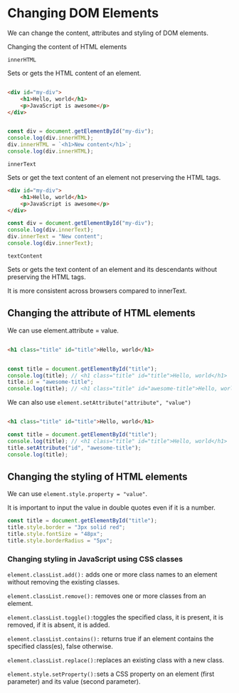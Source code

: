 # Changing DOM Elements

We can change the content, attributes and styling of DOM elements.

Changing the content of HTML elements

`innerHTML`

Sets or gets the HTML content of an element.

```html

<div id="my-div">
    <h1>Hello, world</h1>
    <p>JavaScript is awesome</p>
</div>

```

```js

const div = document.getElementById("my-div");
console.log(div.innerHTML);
div.innerHTML = `<h1>New content</h1>`;
console.log(div.innerHTML);
```

`innerText`

Sets or get the text content of an element not preserving the HTML tags.

```html
<div id="my-div">
    <h1>Hello, world</h1>
    <p>JavaScript is awesome</p>
</div>
```

```js
const div = document.getElementById("my-div");
console.log(div.innerText);
div.innerText = "New content";
console.log(div.innerText);
```

`textContent`

Sets or gets the text content of an element and its descendants without preserving the HTML tags.

It is more consistent across browsers compared to innerText.

## Changing the attribute of HTML elements

We can use element.attribute = value.

```html

<h1 class="title" id="title">Hello, world</h1>
```

```js

const title = document.getElementById("title");
console.log(title); // <h1 class="title" id="title">Hello, world</h1>
title.id = "awesome-title";
console.log(title); // <h1 class="title" id="awesome-title">Hello, world</h1>
```

We can also use `element.setAttribute("attribute", "value")`

```html

<h1 class="title" id="title">Hello, world</h1>
```

```js
const title = document.getElementById("title");
console.log(title); // <h1 class="title" id="title">Hello, world</h1>
title.setAttribute("id", "awesome-title");
console.log(title);

```

## Changing the styling of HTML elements

We can use `element.style.property = "value"`.

It is important to input the value in double quotes even if it is a number.

```js
const title = document.getElementById("title");
title.style.border = "3px solid red";
title.style.fontSize = "48px";
title.style.borderRadius = "5px";
```

### Changing styling in JavaScript using CSS classes

`element.classList.add():` adds one or more class names to an element without removing the existing classes.

`element.classList.remove():` removes one or more classes from an element.

`element.classList.toggle():`toggles the specified class, it is present, it is removed, if it is absent, it is added.

`element.classList.contains():` returns true if an element contains the specified class(es), false otherwise.

`element.classList.replace():`replaces an existing class with a new class.

`element.style.setProperty():`sets a CSS property on an element (first parameter) and its value (second parameter).

